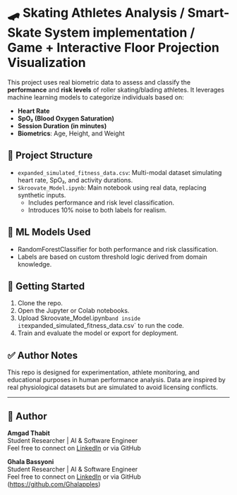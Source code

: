 
# 🛹 Skating Athletes Analysis / Smart-Skate System implementation / Game + Interactive Floor Projection Visualization

This project uses real biometric data to assess and classify the **performance** and **risk levels** of roller skating/blading athletes. It leverages machine learning models to categorize individuals based on:

- **Heart Rate**
- **SpO₂ (Blood Oxygen Saturation)**
- **Session Duration (in minutes)**
- **Biometrics**: Age, Height, and Weight

## 📁 Project Structure

- `expanded_simulated_fitness_data.csv`: Multi-modal dataset simulating heart rate, SpO₂, and activity durations.
- `Skroovate_Model.ipynb`: Main notebook using real data, replacing synthetic inputs.
  - Includes performance and risk level classification.
  - Introduces 10% noise to both labels for realism.

## 🧠 ML Models Used

- RandomForestClassifier for both performance and risk classification.
- Labels are based on custom threshold logic derived from domain knowledge.

## 🚀 Getting Started

1. Clone the repo.
2. Open the Jupyter or Colab notebooks.
3. Upload Skroovate_Model.ipynb` and inside it `expanded_simulated_fitness_data.csv` to run the code.
4. Train and evaluate the model or export for deployment.

## ✅ Author Notes

This repo is designed for experimentation, athlete monitoring, and educational purposes in human performance analysis. Data are inspired by real physiological datasets but are simulated to avoid licensing conflicts.

---

## 📧 Author

**Amgad Thabit**  
Student Researcher | AI & Software Engineer  
Feel free to connect on [LinkedIn](https://www.linkedin.com/in/amgad-thabit/) or via GitHub

**Ghala Bassyoni**  
Student Researcher | AI & Software Engineer  
Feel free to connect on [LinkedIn](https://www.linkedin.com/in/ghala-bassyoni-81a847332) or via GitHub (https://github.com/Ghalapples)

